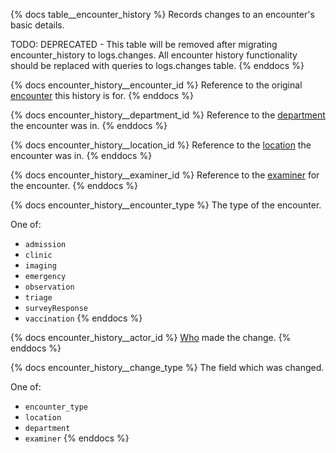 {% docs table__encounter_history %}
Records changes to an encounter's basic details.

TODO: DEPRECATED - This table will be removed after migrating encounter_history to logs.changes.
All encounter history functionality should be replaced with queries to logs.changes table.
{% enddocs %}

{% docs encounter_history__encounter_id %}
Reference to the original [encounter](#!/source/source.tamanu.tamanu.encounters) this history is for.
{% enddocs %}

{% docs encounter_history__department_id %}
Reference to the [department](#!/source/source.tamanu.tamanu.departments) the encounter was in.
{% enddocs %}

{% docs encounter_history__location_id %}
Reference to the [location](#!/source/source.tamanu.tamanu.locations) the encounter was in.
{% enddocs %}

{% docs encounter_history__examiner_id %}
Reference to the [examiner](#!/source/source.tamanu.tamanu.users) for the encounter.
{% enddocs %}

{% docs encounter_history__encounter_type %}
The type of the encounter.

One of:
- `admission`
- `clinic`
- `imaging`
- `emergency`
- `observation`
- `triage`
- `surveyResponse`
- `vaccination`
{% enddocs %}

{% docs encounter_history__actor_id %}
[Who](#!/source/source.tamanu.tamanu.users) made the change.
{% enddocs %}

{% docs encounter_history__change_type %}
The field which was changed.

One of:
- `encounter_type`
- `location`
- `department`
- `examiner`
{% enddocs %}
